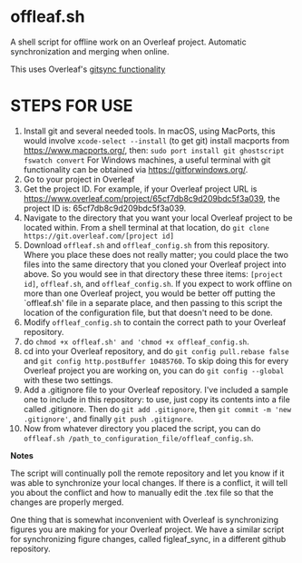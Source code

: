 # offleaf.sh
A shell script for offline work on an Overleaf project. Automatic synchronization and merging when online.

This uses Overleaf's [gitsync functionality](https://www.overleaf.com/learn/how-to/Git_Integration_and_GitHub_Synchronization)

# STEPS FOR USE

1. Install git and several needed tools. In macOS, using MacPorts, this would involve
    `xcode-select --install` (to get git)
    install macports from https://www.macports.org/, then:
    `sudo port install git ghostscript fswatch convert`
    For Windows machines, a useful terminal with git functionality can be obtained via https://gitforwindows.org/.
3. Go to your project in Overleaf
4. Get the project ID. For example, if your Overleaf project URL is https://www.overleaf.com/project/65cf7db8c9d209bdc5f3a039, the project ID is: 65cf7db8c9d209bdc5f3a039.
5. Navigate to the directory that you want your local Overleaf project to be located within. From a shell terminal at that location, do `git clone https://git.overleaf.com/[project id]`
6. Download `offleaf.sh` and `offleaf_config.sh` from this repository. Where you place these does not really matter; you could place the two files into the same directory that you cloned your Overleaf project into above. So you would see in that directory these three items: `[project id]`, `offleaf.sh`, and `offleaf_config.sh`. If you expect to work offline on more than one Overleaf project, you would be better off putting the `offleaf.sh' file in a separate place, and then passing to this script the location of the configuration file, but that doesn't need to be done. 
7. Modify `offleaf_config.sh` to contain the correct path to your Overleaf repository.
8. do `chmod +x offleaf.sh' and 'chmod +x offleaf_config.sh`.
9. cd into your Overleaf repository, and do `git config pull.rebase false` and `git config http.postBuffer 10485760`. To skip doing this for every Overleaf project you are working on, you can do `git config --global` with these two settings.
10. Add a .gitignore file to your Overleaf repository. I've included a sample one to include in this repository: to use, just copy its contents into a file called .gitignore. Then do `git add .gitignore`, then `git commit -m 'new .gitignore'`, and finally `git push .gitignore`. 
12. Now from whatever directory you placed the script, you can do `offleaf.sh /path_to_configuration_file/offleaf_config.sh`.


**Notes**

The script will continually poll the remote repository and let you know if it was able to synchronize your local changes. If there is a conflict, it will tell you about the conflict and how to manually edit the .tex file so that the changes are properly merged.

One thing that is somewhat inconvenient with Overleaf is synchronizing figures you are making for your Overleaf project. We have a similar script for synchronizing figure changes, called figleaf_sync, in a different github repository.

